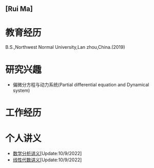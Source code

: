 ## [Rui Ma]

# 教育经历
B.S.,Northwest Normal University,Lan zhou,China.(2019)  
# 研究兴趣
* 偏微分方程与动力系统(Partial differential equation and Dynamical system)
# 工作经历
# 个人讲义
* [数学分析讲义](数学分析.pdf)[Update:10/9/2022]
* [线性代数讲义](线性代数.pdf)[Update:10/9/2022]
